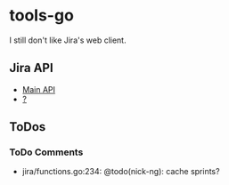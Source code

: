 # tools-go
I still don't like Jira's web client.

## Jira API

- [Main API](https://docs.atlassian.com/software/jira/docs/api/REST/9.9.0/)
- [?](https://developer.atlassian.com/cloud/jira/platform/apis/document/nodes/media/)

## ToDos

### ToDo Comments

- jira/functions.go:234: @todo(nick-ng): cache sprints?
